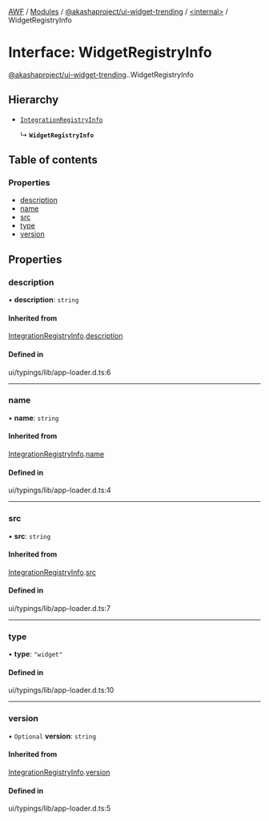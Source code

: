 [AWF](../README.md) / [Modules](../modules.md) / [@akashaproject/ui-widget-trending](../modules/akashaproject_ui_widget_trending.md) / [<internal\>](../modules/akashaproject_ui_widget_trending._internal_.md) / WidgetRegistryInfo

# Interface: WidgetRegistryInfo

[@akashaproject/ui-widget-trending](../modules/akashaproject_ui_widget_trending.md).[<internal>](../modules/akashaproject_ui_widget_trending._internal_.md).WidgetRegistryInfo

## Hierarchy

- [`IntegrationRegistryInfo`](akashaproject_ui_widget_trending._internal_.IntegrationRegistryInfo.md)

  ↳ **`WidgetRegistryInfo`**

## Table of contents

### Properties

- [description](akashaproject_ui_widget_trending._internal_.WidgetRegistryInfo.md#description)
- [name](akashaproject_ui_widget_trending._internal_.WidgetRegistryInfo.md#name)
- [src](akashaproject_ui_widget_trending._internal_.WidgetRegistryInfo.md#src)
- [type](akashaproject_ui_widget_trending._internal_.WidgetRegistryInfo.md#type)
- [version](akashaproject_ui_widget_trending._internal_.WidgetRegistryInfo.md#version)

## Properties

### description

• **description**: `string`

#### Inherited from

[IntegrationRegistryInfo](akashaproject_ui_widget_trending._internal_.IntegrationRegistryInfo.md).[description](akashaproject_ui_widget_trending._internal_.IntegrationRegistryInfo.md#description)

#### Defined in

ui/typings/lib/app-loader.d.ts:6

___

### name

• **name**: `string`

#### Inherited from

[IntegrationRegistryInfo](akashaproject_ui_widget_trending._internal_.IntegrationRegistryInfo.md).[name](akashaproject_ui_widget_trending._internal_.IntegrationRegistryInfo.md#name)

#### Defined in

ui/typings/lib/app-loader.d.ts:4

___

### src

• **src**: `string`

#### Inherited from

[IntegrationRegistryInfo](akashaproject_ui_widget_trending._internal_.IntegrationRegistryInfo.md).[src](akashaproject_ui_widget_trending._internal_.IntegrationRegistryInfo.md#src)

#### Defined in

ui/typings/lib/app-loader.d.ts:7

___

### type

• **type**: ``"widget"``

#### Defined in

ui/typings/lib/app-loader.d.ts:10

___

### version

• `Optional` **version**: `string`

#### Inherited from

[IntegrationRegistryInfo](akashaproject_ui_widget_trending._internal_.IntegrationRegistryInfo.md).[version](akashaproject_ui_widget_trending._internal_.IntegrationRegistryInfo.md#version)

#### Defined in

ui/typings/lib/app-loader.d.ts:5
